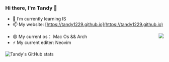 
<!--
**tandy1229/tandy1229** is a ✨ _special_ ✨ repository because its `README.md` (this file) appears on your GitHub profile.

Here are some ideas to get you started:

- 🔭 I’m currently working on ...
- 🌱 I’m currently learning ...
- 👯 I’m looking to collaborate on ...
- 🤔 I’m looking for help with ...
- 💬 Ask me about ...
- 📫 How to reach me: ...
- 😄 Pronouns: ...
- ⚡ Fun fact: ...
-->


### Hi there, I'm Tandy 👋

- 🌱 I’m currently learning IS
- 📫 My website: [https://tandy1229.github.io](https://tandy1229.github.io)

<img align="right" src="https://github-readme-stats.vercel.app/api/top-langs/?username=tandy1229&theme=radical" />

- 😄 My current os： Mac Os && Arch
- ⚡ My current editer: Neovim


![Tandy's GitHub stats](https://github-readme-stats.vercel.app/api?username=tandy1229&show_icons=true&theme=radical)


